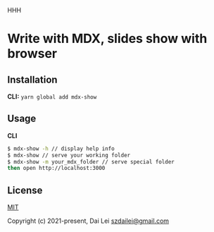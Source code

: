 HHH
# Write with MDX, slides show with browser

## Installation

**CLI:** `yarn global add mdx-show`

## Usage

**CLI**

``` bash
$ mdx-show -h // display help info
$ mdx-show // serve your working folder
$ mdx-show -m your_mdx_folder // serve special folder
then open http://localhost:3000
```

## License

[MIT](https://opensource.org/licenses/MIT)

Copyright (c) 2021-present, Dai Lei <szdailei@gmail.com>
